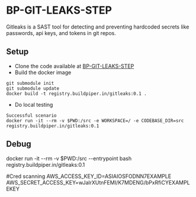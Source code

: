 #  BP-GIT-LEAKS-STEP

Gitleaks is a SAST tool for detecting and preventing hardcoded secrets like passwords, api keys, and tokens in git repos.

## Setup
* Clone the code available at [ BP-GIT-LEAKS-STEP](https://github.com/OT-BUILDPIPER-MARKETPLACE/BP-GIT-LEAKS-STEP.git)
* Build the docker image
```
git submodule init
git submodule update
docker build -t registry.buildpiper.in/gitleaks:0.1 .
```
* Do local testing
```
Successful scenario
docker run -it --rm -v $PWD:/src -e WORKSPACE=/ -e CODEBASE_DIR=src registry.buildpiper.in/gitleaks:0.1
```


## Debug
docker run -it --rm -v $PWD:/src --entrypoint bash registry.buildpiper.in/gitleaks:0.1 


#Cred scanning AWS_ACCESS_KEY_ID=ASIAIOSFODNN7EXAMPLE AWS_SECRET_ACCESS_KEY=wJalrXUtnFEMI/K7MDENG/bPxRfiCYEXAMPLEKEY